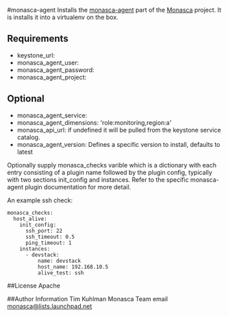 #monasca-agent
Installs the [monasca-agent](https://github.com/stackforge/monasca-agent) part of the [Monasca](https://wiki.openstack.org/wiki/Monasca) project.
It is installs it into a virtualenv on the box.

## Requirements
- keystone_url:
- monasca_agent_user:
- monasca_agent_password:
- monasca_agent_project:

## Optional
- monasca_agent_service:
- monasca_agent_dimensions: 'role:monitoring,region:a'
- monasca_api_url: if undefined it will be pulled from the keystone service catalog.
- monasca_agent_version: Defines a specific version to install, defaults to latest

Optionally supply monasca_checks varible which is a dictionary with each entry consisting of a plugin name followed by the
plugin config, typically with two sections init_config and instances. Refer to the specific monasca-agent plugin documentation
for more detail.

An example ssh check:

    monasca_checks:
      host_alive:
        init_config:
          ssh_port: 22
          ssh_timeout: 0.5
          ping_timeout: 1
        instances:
          - devstack:
              name: devstack
              host_name: 192.168.10.5
              alive_test: ssh

##License
Apache

##Author Information
Tim Kuhlman
Monasca Team email monasca@lists.launchpad.net
